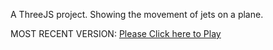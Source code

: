 A ThreeJS project. Showing the movement of jets on a plane.

MOST RECENT VERSION: [Please Click here to Play](https://rawcdn.githack.com/alperenbutun/free-time-project/a85497e/index.html)
